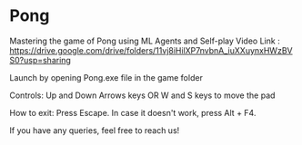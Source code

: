# Pong
Mastering the game of Pong using ML Agents and Self-play
Video Link : https://drive.google.com/drive/folders/11vj8iHilXP7nvbnA_iuXXuynxHWzBVS0?usp=sharing

Launch by opening Pong.exe file in the game folder

Controls:
Up and Down Arrows keys
OR
W and S keys to move the pad

How to exit:
Press Escape. In case it doesn't work, press Alt + F4.

If you have any queries, feel free to reach us!
